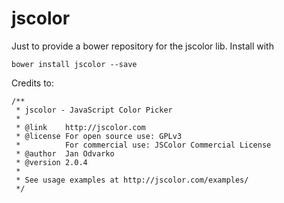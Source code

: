 # jscolor

Just to provide a bower repository for the jscolor lib. Install with

```
bower install jscolor --save
```

Credits to: 

```
/**
 * jscolor - JavaScript Color Picker
 *
 * @link    http://jscolor.com
 * @license For open source use: GPLv3
 *          For commercial use: JSColor Commercial License
 * @author  Jan Odvarko
 * @version 2.0.4
 *
 * See usage examples at http://jscolor.com/examples/
 */
```
